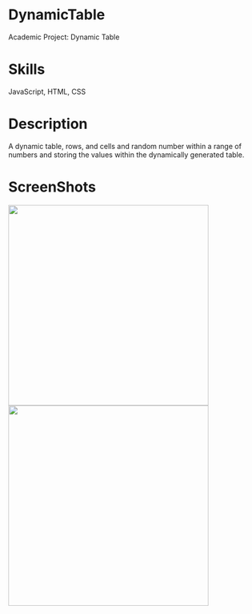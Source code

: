 # DynamicTable
Academic Project: Dynamic Table

Skills
========
JavaScript, HTML, CSS

Description
=
A dynamic table, rows, and cells and random number within a range of numbers and storing the values within the dynamically generated table.

ScreenShots
============
<img src="https://user-images.githubusercontent.com/59883982/84433161-df512700-abfb-11ea-965d-a8f461292861.png" width="400"></img>
<img src="https://user-images.githubusercontent.com/59883982/83186667-dee46680-a0fa-11ea-9142-4b79e2273ca2.jpg" width="400"></img>

